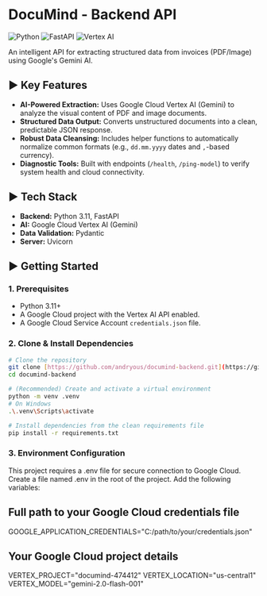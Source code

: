 # DocuMind - Backend API

![Python](https://img.shields.io/badge/Python-3.11.9-blue?style=flat-square)
![FastAPI](https://img.shields.io/badge/FastAPI-0.118.1-green?style=flat-square)
![Vertex AI](https://img.shields.io/badge/Vertex_AI-1.71.1-orange?style=flat-square)

An intelligent API for extracting structured data from invoices (PDF/Image) using Google's Gemini AI.

## ► Key Features

* **AI-Powered Extraction:** Uses Google Cloud Vertex AI (Gemini) to analyze the visual content of PDF and image documents.
* **Structured Data Output:** Converts unstructured documents into a clean, predictable JSON response.
* **Robust Data Cleansing:** Includes helper functions to automatically normalize common formats (e.g., `dd.mm.yyyy` dates and `,`-based currency).
* **Diagnostic Tools:** Built with endpoints (`/health`, `/ping-model`) to verify system health and cloud connectivity.

## ► Tech Stack

* **Backend:** Python 3.11, FastAPI
* **AI:** Google Cloud Vertex AI (Gemini)
* **Data Validation:** Pydantic
* **Server:** Uvicorn

## ► Getting Started

### 1. Prerequisites

* Python 3.11+
* A Google Cloud project with the Vertex AI API enabled.
* A Google Cloud Service Account `credentials.json` file.

### 2. Clone & Install Dependencies

```bash
# Clone the repository
git clone [https://github.com/andryous/documind-backend.git](https://github.com/andryous/documind-backend.git)
cd documind-backend

# (Recommended) Create and activate a virtual environment
python -m venv .venv
# On Windows
.\.venv\Scripts\activate

# Install dependencies from the clean requirements file
pip install -r requirements.txt
```

### 3. Environment Configuration
This project requires a .env file for secure connection to Google Cloud.
Create a file named .env in the root of the project.
Add the following variables:

## Full path to your Google Cloud credentials file
GOOGLE_APPLICATION_CREDENTIALS="C:/path/to/your/credentials.json" 

## Your Google Cloud project details
VERTEX_PROJECT="documind-474412"
VERTEX_LOCATION="us-central1"
VERTEX_MODEL="gemini-2.0-flash-001"
